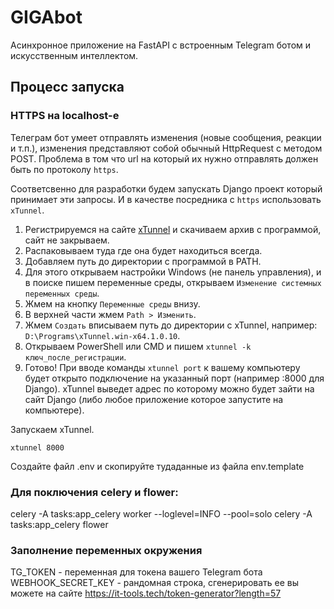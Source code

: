 # GIGAbot

Асинхронное приложение на FastAPI с встроенным Telegram ботом и искусственным интеллектом.

## Процесс запуска

### HTTPS на localhost-е

Телеграм бот умеет отправлять изменения (новые сообщения, реакции и т.п.), изменения представляют собой обычный HttpRequest с методом POST. Проблема в том что url на который их нужно отправлять должен быть по протоколу `https`.

Соответсвенно для разработки будем запускать Django проект который принимает эти запросы. И в качестве посредника с `https` использовать `xTunnel`.

1. Регистрируемся на сайте [xTunnel](https://xtunnel.ru/) и скачиваем архив с программой, сайт не закрываем.
2. Распаковываем туда где она будет находиться всегда.
3. Добавляем путь до директории с программой в PATH.
4. Для этого открываем настройки Windows (не панель управления), и в поиске пишем переменные среды, открываем `Изменение системных переменных среды`.
5. Жмем на кнопку `Переменные среды` внизу.
6. В верхней части жмем `Path > Изменить`.
7. Жмем `Создать` вписываем путь до директории с xTunnel, например: `D:\Programs\xTunnel.win-x64.1.0.10`.
8. Открываем PowerShell или CMD и пишем `xtunnel -k ключ_после_регистрации`.
9. Готово! При вводе команды `xtunnel port` к вашему компьютеру будет открыто подключение на указанный порт (например :8000 для Django). xTunnel выведет адрес по которому можно будет зайти на сайт Django (либо любое приложение которое запустите на компьютере).

Запускаем xTunnel.

```
xtunnel 8000
```

Создайте файл .env и скопируйте тудаданные из файла env.template

### Для поключения celery и flower:
 celery -A tasks:app_celery worker --loglevel=INFO --pool=solo
celery -A tasks:app_celery flower

### Заполнение переменных окружения
TG_TOKEN - переменная для токена вашего Telegram бота
WEBHOOK_SECRET_KEY - рандомная строка, сгенерировать ее вы можете на сайте https://it-tools.tech/token-generator?length=57

